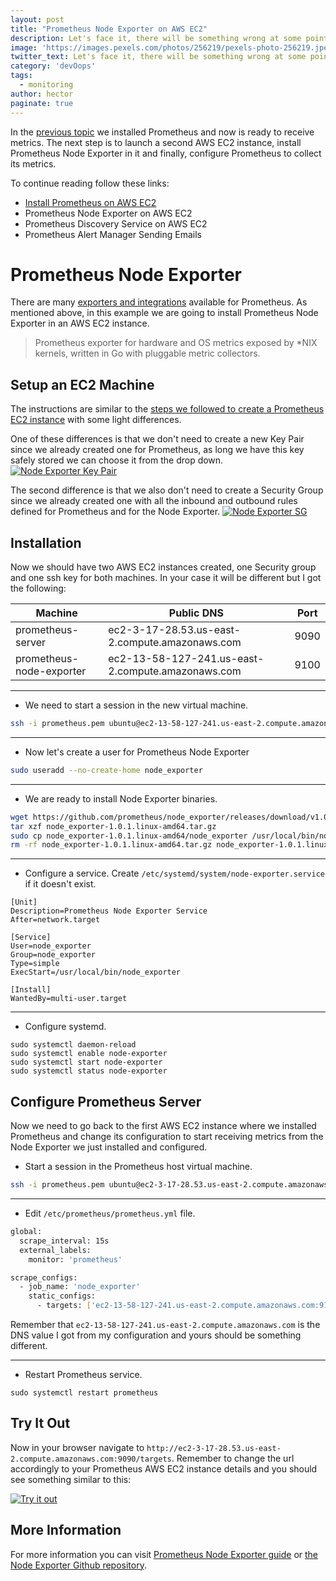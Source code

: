 ```yaml
---
layout: post
title: "Prometheus Node Exporter on AWS EC2"
description: Let's face it, there will be something wrong at some point, and you need to know when it is happening. 
image: 'https://images.pexels.com/photos/256219/pexels-photo-256219.jpeg?auto=compress&cs=tinysrgb&dpr=2&h=650&w=940'
twitter_text: Let's face it, there will be something wrong at some point, and you need to know when it is happening. 
category: 'devOops'
tags:
  - monitoring
author: hector
paginate: true
---
```


In the [previous topic](https://blog.hndoss.com/prometheus-on-aws-ec2-part1) we installed Prometheus and now is ready to receive metrics. The next step is to launch a second AWS EC2 instance, install Prometheus Node Exporter in it and finally, configure Prometheus to collect its metrics.

To continue reading follow these links:
- [Install Prometheus on AWS EC2](https://blog.hndoss.com/prometheus-on-aws-ec2-part1)
- Prometheus Node Exporter on AWS EC2
- Prometheus Discovery Service on AWS EC2
- Prometheus Alert Manager Sending Emails

# Prometheus Node Exporter
There are many [exporters and integrations](https://prometheus.io/docs/instrumenting/exporters) available for Prometheus. As mentioned above, in this example we are going to install Prometheus Node Exporter in an AWS EC2 instance.  

> Prometheus exporter for hardware and OS metrics exposed by *NIX kernels, written in Go with pluggable metric collectors. 

## Setup an EC2 Machine
The instructions are similar to the [steps we followed to create a Prometheus EC2 instance](https://blog.hndoss.com/prometheus-on-aws-ec2-part1/#create-an-aws-ec2-instance) with some light differences. 

One of these differences is that we don't need to create a new Key Pair since we already created one for Prometheus, as long we have this key safely stored we can choose it from the drop down.
[![Node Exporter Key Pair](https://hndoss-blog-bucket.s3.amazonaws.com/2020-06-14-prometheus-on-aws-ec2-part1/14-node-exporter-key-pair.png)](https://hndoss-blog-bucket.s3.amazonaws.com/2020-06-14-prometheus-on-aws-ec2-part1/14-node-exporter-key-pair.png)

The second difference is that we also don't need to create a Security Group since we already created one with all the inbound and outbound rules defined for Prometheus and for the Node Exporter.
[![Node Exporter SG](https://hndoss-blog-bucket.s3.amazonaws.com/2020-06-14-prometheus-on-aws-ec2-part1/13-node-exporter-security-group.png)](https://hndoss-blog-bucket.s3.amazonaws.com/2020-06-14-prometheus-on-aws-ec2-part1/13-node-exporter-security-group.png)

## Installation

Now we should have two AWS EC2 instances created, one Security group and one ssh key for both machines. In your case it will be different but I got the following:

| Machine | Public DNS | Port |
|---------|-----------|------|
|prometheus-server| ec2-3-17-28.53.us-east-2.compute.amazonaws.com | 9090 |
|prometheus-node-exporter| ec2-13-58-127-241.us-east-2.compute.amazonaws.com | 9100 |

---
- We need to start a session in the new virtual machine.

```bash
ssh -i prometheus.pem ubuntu@ec2-13-58-127-241.us-east-2.compute.amazonaws.com
```

---
- Now let's create a user for Prometheus Node Exporter

```bash
sudo useradd --no-create-home node_exporter
```

---
- We are ready to install Node Exporter binaries.

```bash
wget https://github.com/prometheus/node_exporter/releases/download/v1.0.1/node_exporter-1.0.1.linux-amd64.tar.gz
tar xzf node_exporter-1.0.1.linux-amd64.tar.gz
sudo cp node_exporter-1.0.1.linux-amd64/node_exporter /usr/local/bin/node_exporter
rm -rf node_exporter-1.0.1.linux-amd64.tar.gz node_exporter-1.0.1.linux-amd64
```

---
- Configure a service. Create `/etc/systemd/system/node-exporter.service` if it doesn't exist.

``` 
[Unit]
Description=Prometheus Node Exporter Service
After=network.target

[Service]
User=node_exporter
Group=node_exporter
Type=simple
ExecStart=/usr/local/bin/node_exporter

[Install]
WantedBy=multi-user.target
```

---
- Configure systemd.

```
sudo systemctl daemon-reload
sudo systemctl enable node-exporter
sudo systemctl start node-exporter
sudo systemctl status node-exporter
```

## Configure Prometheus Server
Now we need to go back to the first AWS EC2 instance where we installed Prometheus and change its configuration to start receiving metrics from the Node Exporter we just installed and configured.

- Start a session in the Prometheus host virtual machine.

```bash
ssh -i prometheus.pem ubuntu@ec2-3-17-28.53.us-east-2.compute.amazonaws.com
```

---
- Edit `/etc/prometheus/prometheus.yml` file.

```bash
global:
  scrape_interval: 15s
  external_labels:
    monitor: 'prometheus'

scrape_configs:
  - job_name: 'node_exporter'
    static_configs:
      - targets: ['ec2-13-58-127-241.us-east-2.compute.amazonaws.com:9100']
```

Remember that `ec2-13-58-127-241.us-east-2.compute.amazonaws.com` is the DNS value I got from my configuration and yours should be something different.

---
- Restart Prometheus service.

```
sudo systemctl restart prometheus
```

## Try It Out
Now in your browser navigate to `http://ec2-3-17-28.53.us-east-2.compute.amazonaws.com:9090/targets`. Remember to change the url accordingly to your Prometheus AWS EC2 instance details and you should see something similar to this:

[![Try it out](https://hndoss-blog-bucket.s3.amazonaws.com/2020-06-14-prometheus-on-aws-ec2-part1/12-prometheus-node-exporter.png)](https://hndoss-blog-bucket.s3.amazonaws.com/2020-06-14-prometheus-on-aws-ec2-part1/12-prometheus-node-exporter.png)

## More Information
For more information you can visit [Prometheus Node Exporter guide](https://prometheus.io/docs/guides/node-exporter) or [the Node Exporter Github repository](https://github.com/prometheus/node_exporter). 